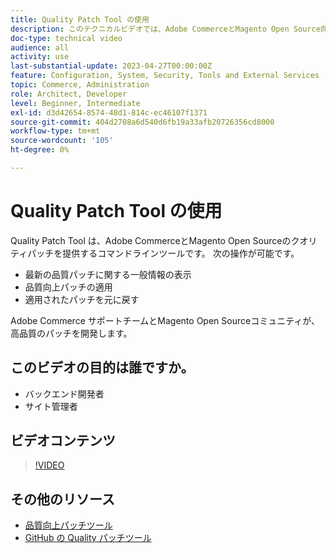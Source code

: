 ```yaml
---
title: Quality Patch Tool の使用
description: このテクニカルビデオでは、Adobe CommerceとMagento Open Source向けの Quality Patch Tool の使用方法を説明します。
doc-type: technical video
audience: all
activity: use
last-substantial-update: 2023-04-27T00:00:00Z
feature: Configuration, System, Security, Tools and External Services
topic: Commerce, Administration
role: Architect, Developer
level: Beginner, Intermediate
exl-id: d3d42654-8574-48d1-814c-ec46107f1371
source-git-commit: 404d2708a6d540d6fb19a33afb20726356cd8000
workflow-type: tm+mt
source-wordcount: '105'
ht-degree: 0%

---
```


# Quality Patch Tool の使用

Quality Patch Tool は、Adobe CommerceとMagento Open Sourceのクオリティパッチを提供するコマンドラインツールです。 次の操作が可能です。

- 最新の品質パッチに関する一般情報の表示
- 品質向上パッチの適用
- 適用されたパッチを元に戻す

Adobe Commerce サポートチームとMagento Open Sourceコミュニティが、高品質のパッチを開発します。

## このビデオの目的は誰ですか。

- バックエンド開発者
- サイト管理者

## ビデオコンテンツ

>[!VIDEO](https://video.tv.adobe.com/v/344000?quality=12&learn=on)

## その他のリソース

- [品質向上パッチツール](https://experienceleague.adobe.com/tools/commerce-quality-patches/index.html)
- [GitHub の Quality パッチツール](https://github.com/magento/quality-patches)
